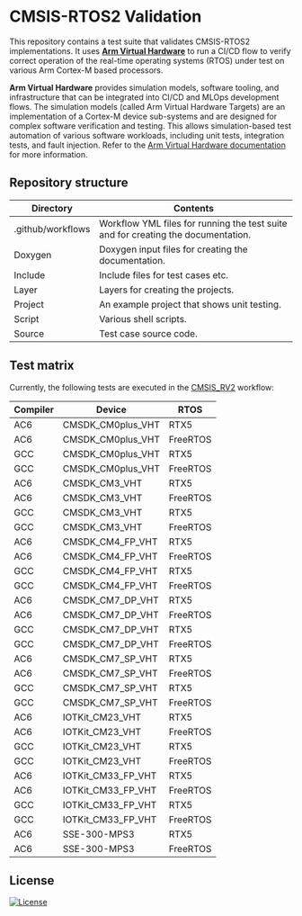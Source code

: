 # CMSIS-RTOS2 Validation

This repository contains a test suite that validates CMSIS-RTOS2 implementations. It uses [**Arm Virtual Hardware**](https://www.arm.com/virtual-hardware) to run a CI/CD flow to verify correct operation of the real-time operating systems (RTOS) under test on various Arm Cortex-M based processors.

**Arm Virtual Hardware** provides simulation models, software tooling, and infrastructure that can be integrated into CI/CD and MLOps development flows. The simulation models (called Arm Virtual Hardware Targets) are an implementation of a Cortex-M device sub-systems and are designed for complex software verification and testing. This allows simulation-based test automation of various software workloads, including unit tests, integration tests, and fault injection. Refer to the [Arm Virtual Hardware documentation](https://arm-software.github.io/AVH/main/overview/html/index.html) for more information.

## Repository structure

| Directory         | Contents                                                                          |
|-------------------|-----------------------------------------------------------------------------------|
| .github/workflows | Workflow YML files for running the test suite and for creating the documentation. |
| Doxygen           | Doxygen input files for creating the documentation.                               |
| Include           | Include files for test cases etc.                                                 |
| Layer             | Layers for creating the projects.                                                 |
| Project           | An example project that shows unit testing.                                       |
| Script            | Various shell scripts.                                                            |
| Source            | Test case source code.                                                            |

## Test matrix

Currently, the following tests are executed in the [CMSIS_RV2](./.github/workflows/cmsis_rv2.yml) workflow:

| Compiler |  Device             | RTOS     |
|----------|---------------------|----------|
| AC6      |  CMSDK_CM0plus_VHT  | RTX5     |
| AC6      |  CMSDK_CM0plus_VHT  | FreeRTOS |
| GCC      |  CMSDK_CM0plus_VHT  | RTX5     |
| GCC      |  CMSDK_CM0plus_VHT  | FreeRTOS |
| AC6      |  CMSDK_CM3_VHT      | RTX5     |
| AC6      |  CMSDK_CM3_VHT      | FreeRTOS |
| GCC      |  CMSDK_CM3_VHT      | RTX5     |
| GCC      |  CMSDK_CM3_VHT      | FreeRTOS |
| AC6      |  CMSDK_CM4_FP_VHT   | RTX5     |
| AC6      |  CMSDK_CM4_FP_VHT   | FreeRTOS |
| GCC      |  CMSDK_CM4_FP_VHT   | RTX5     |
| GCC      |  CMSDK_CM4_FP_VHT   | FreeRTOS |
| AC6      |  CMSDK_CM7_DP_VHT   | RTX5     |
| AC6      |  CMSDK_CM7_DP_VHT   | FreeRTOS |
| GCC      |  CMSDK_CM7_DP_VHT   | RTX5     |
| GCC      |  CMSDK_CM7_DP_VHT   | FreeRTOS |
| AC6      |  CMSDK_CM7_SP_VHT   | RTX5     |
| AC6      |  CMSDK_CM7_SP_VHT   | FreeRTOS |
| GCC      |  CMSDK_CM7_SP_VHT   | RTX5     |
| GCC      |  CMSDK_CM7_SP_VHT   | FreeRTOS |
| AC6      |  IOTKit_CM23_VHT    | RTX5     |
| AC6      |  IOTKit_CM23_VHT    | FreeRTOS |
| GCC      |  IOTKit_CM23_VHT    | RTX5     |
| GCC      |  IOTKit_CM23_VHT    | FreeRTOS |
| AC6      |  IOTKit_CM33_FP_VHT | RTX5     |
| AC6      |  IOTKit_CM33_FP_VHT | FreeRTOS |
| GCC      |  IOTKit_CM33_FP_VHT | RTX5     |
| GCC      |  IOTKit_CM33_FP_VHT | FreeRTOS |
| AC6      |  SSE-300-MPS3       | RTX5     |
| AC6      |  SSE-300-MPS3       | FreeRTOS |

## License

[![License](https://img.shields.io/badge/License-Apache_2.0-blue.svg)](https://opensource.org/licenses/Apache-2.0)

